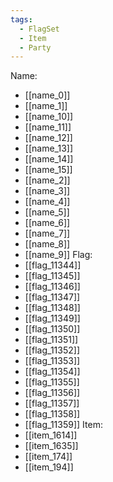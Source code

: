 ```yaml
---
tags:
  - FlagSet
  - Item
  - Party
---
```

Name:
- [[name_0]]
- [[name_1]]
- [[name_10]]
- [[name_11]]
- [[name_12]]
- [[name_13]]
- [[name_14]]
- [[name_15]]
- [[name_2]]
- [[name_3]]
- [[name_4]]
- [[name_5]]
- [[name_6]]
- [[name_7]]
- [[name_8]]
- [[name_9]]
Flag:
- [[flag_11344]]
- [[flag_11345]]
- [[flag_11346]]
- [[flag_11347]]
- [[flag_11348]]
- [[flag_11349]]
- [[flag_11350]]
- [[flag_11351]]
- [[flag_11352]]
- [[flag_11353]]
- [[flag_11354]]
- [[flag_11355]]
- [[flag_11356]]
- [[flag_11357]]
- [[flag_11358]]
- [[flag_11359]]
Item:
- [[item_1614]]
- [[item_1635]]
- [[item_174]]
- [[item_194]]
